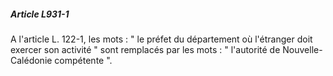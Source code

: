 ##### Article L931-1

A l'article L. 122-1, les mots : " le préfet du département où l'étranger doit exercer son activité " sont remplacés par les mots : " l'autorité de Nouvelle-Calédonie compétente ".

